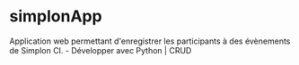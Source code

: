 # simplonApp
Application web permettant d'enregistrer les participants à des évènements de Simplon CI. - Développer avec Python | CRUD
